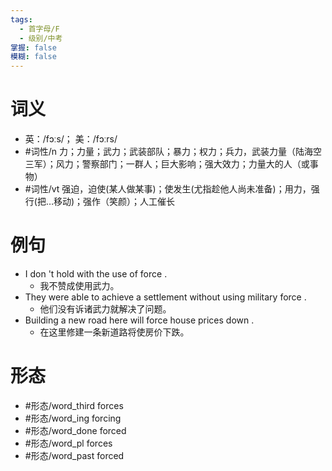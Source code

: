 ```yaml
---
tags:
  - 首字母/F
  - 级别/中考
掌握: false
模糊: false
---
```

# 词义
- 英：/fɔːs/； 美：/fɔːrs/
- #词性/n  力；力量；武力；武装部队；暴力；权力；兵力，武装力量（陆海空三军）；风力；警察部门；一群人；巨大影响；强大效力；力量大的人（或事物）
- #词性/vt  强迫，迫使(某人做某事)；使发生(尤指趁他人尚未准备)；用力，强行(把…移动)；强作（笑颜）；人工催长
# 例句
- I don 't hold with the use of force .
	- 我不赞成使用武力。
- They were able to achieve a settlement without using military force .
	- 他们没有诉诸武力就解决了问题。
- Building a new road here will force house prices down .
	- 在这里修建一条新道路将使房价下跌。
# 形态
- #形态/word_third forces
- #形态/word_ing forcing
- #形态/word_done forced
- #形态/word_pl forces
- #形态/word_past forced

